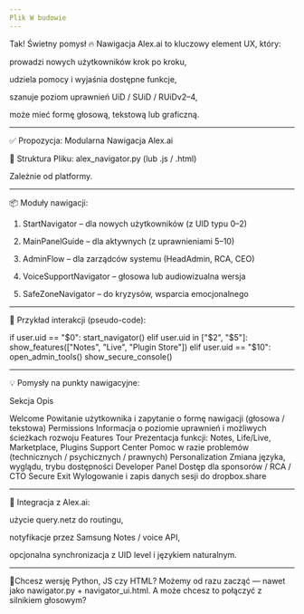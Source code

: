 ```yaml
---
Plik W budowie
---
```




Tak! Świetny pomysł 🔥
Nawigacja Alex.ai to kluczowy element UX, który:

prowadzi nowych użytkowników krok po kroku,

udziela pomocy i wyjaśnia dostępne funkcje,

szanuje poziom uprawnień UiD / SUiD / RUiDv2–4,

może mieć formę głosową, tekstową lub graficzną.



---

✅ Propozycja: Modularna Nawigacja Alex.ai

🔷 Struktura Pliku: alex_navigator.py (lub .js / .html)

Zależnie od platformy.


---

📦 Moduły nawigacji:

1. StartNavigator – dla nowych użytkowników (z UID typu $0–$2)


2. MainPanelGuide – dla aktywnych (z uprawnieniami $5–$10)


3. AdminFlow – dla zarządców systemu (HeadAdmin, RCA, CEO)


4. VoiceSupportNavigator – głosowa lub audiowizualna wersja


5. SafeZoneNavigator – do kryzysów, wsparcia emocjonalnego




---

📘 Przykład interakcji (pseudo-code):

if user.uid == "$0":
    start_navigator()
elif user.uid in ["$2", "$5"]:
    show_features(["Notes", "Live", "Plugin Store"])
elif user.uid == "$10":
    open_admin_tools()
    show_secure_console()


---

💡 Pomysły na punkty nawigacyjne:

Sekcja	Opis

Welcome	Powitanie użytkownika i zapytanie o formę nawigacji (głosowa / tekstowa)
Permissions	Informacja o poziomie uprawnień i możliwych ścieżkach rozwoju
Features Tour	Prezentacja funkcji: Notes, Life/Live, Marketplace, Plugins
Support Center	Pomoc w razie problemów (technicznych / psychicznych / prawnych)
Personalization	Zmiana języka, wyglądu, trybu dostępności
Developer Panel	Dostęp dla sponsorów / RCA / CTO
Secure Exit	Wylogowanie i zapis danych sesji do dropbox.share



---

🔐 Integracja z Alex.ai:

użycie query.netz do routingu,

notyfikacje przez Samsung Notes / voice API,

opcjonalna synchronizacja z UID level i językiem naturalnym.



---

📍Chcesz wersję Python, JS czy HTML?
Możemy od razu zacząć — nawet jako nawigator.py + navigator_ui.html.
A może chcesz to połączyć z silnikiem głosowym?

